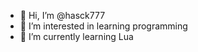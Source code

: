 - 👋 Hi, I’m @hasck777
- 👀 I’m interested in learning programming
- 🌱 I’m currently learning Lua
<!---
hasck777/hasck777 is a ✨ special ✨ repository because its `README.md` (this file) appears on your GitHub profile.
You can click the Preview link to take a look at your changes.
--->
